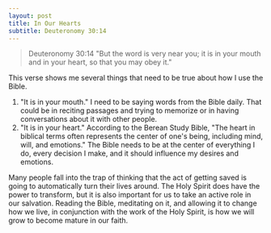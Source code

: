 ```yaml
---
layout: post
title: In Our Hearts
subtitle: Deuteronomy 30:14
---
```


>  Deuteronomy 30:14  "But the word is very near you; it is in your mouth and in your heart, so that you may obey it."

This verse shows me several things that need to be true about how I use the Bible.

1. "It is in your mouth." I need to be saying words from the Bible daily. That could be in reciting passages and trying to memorize or in having conversations about it with other people.
2.  "It is in your heart." According to the Berean Study Bible, "The heart in biblical terms often represents the center of one's being, including mind, will, and emotions." The Bible needs to be at the center of everything I do, every decision I make, and it should influence my desires and emotions.

Many people fall into the trap of thinking that the act of getting saved is going to automatically turn their lives around. The Holy Spirit does have the power to transform, but it is also important for us to take an active role in our salvation. Reading the Bible, meditating on it, and allowing it to change how we live, in conjunction with the work of the Holy Spirit, is how we will grow to become mature in our faith.
